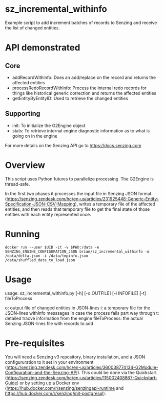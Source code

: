 # sz_incremental_withinfo
Example script to add increment batches of records to Senzing and receive the list of changed entities.

# API demonstrated
## Core
* addRecordWithInfo: Does an add/replace on the record and returns the affected entities
* processRedoRecordWithInfo: Process the internal redo records for things like historical generic correction and returns the affected entities
* getEntityByEntityID: Used to retrieve the changed entities
## Supporting
* init: To initialize the G2Engine object
* stats: To retrieve internal engine diagnostic information as to what is going on in the engine

For more details on the Senzing API go to https://docs.senzing.com


# Overview

This script uses Python futures to parallelize processing.  The G2Engine is thread-safe.

In the first two phases it processes the input file in Senzing JSON format (https://senzing.zendesk.com/hc/en-us/articles/231925448-Generic-Entity-Specification-JSON-CSV-Mapping), writes a temporary file of the affected entities, and then reads that temporary file to get the final state of those entities with each entity represented once.

# Running
```
docker run --user $UID -it -v $PWD:/data -e SENZING_ENGINE_CONFIGURATION_JSON brian/sz_incremental_withinfo -o /data/delta.json -i /data/tmpinfo.json /data/shuffled_data_to_load.json
```

# Usage
usage: sz_incremental_withinfo.py [-h] [-o OUTFILE] [-i INFOFILE] [-t] fileToProcess

 o: output file of changed entities in JSON-lines
 i: a temporary file for the JSON-lines withInfo messsages in case the process fails part way through
 t: detailed tracve information from the engine
 fileToProcess: the actual Senzing JSON-lines file with records to add

# Pre-requisites

You will need a Senzing v3 repository, binary installation, and a JSON configururation to it set in your environment (https://senzing.zendesk.com/hc/en-us/articles/360038774134-G2Module-Configuration-and-the-Senzing-API).  This could be done via the Quickstart (https://senzing.zendesk.com/hc/en-us/articles/115002408867-Quickstart-Guide) or by setting up a Docker env (https://hub.docker.com/r/senzing/senzingapi-runtime and https://hub.docker.com/r/senzing/init-postgresql).
